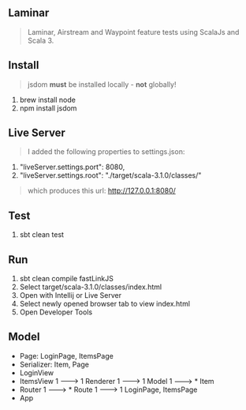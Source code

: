 Laminar
-------
>Laminar, Airstream and Waypoint feature tests using ScalaJs and Scala 3.

Install
-------
>jsdom **must** be installed locally - **not** globally!
1. brew install node
2. npm install jsdom

Live Server
-----------
>I added the following properties to settings.json:
1. "liveServer.settings.port": 8080,
2. "liveServer.settings.root": "./target/scala-3.1.0/classes/"
>which produces this url: http://127.0.0.1:8080/

Test
----
1. sbt clean test

Run
---
1. sbt clean compile fastLinkJS
2. Select target/scala-3.1.0/classes/index.html
3. Open with Intellij or Live Server
4. Select newly opened browser tab to view index.html
5. Open Developer Tools

Model
-----
* Page: LoginPage, ItemsPage
* Serializer: Item, Page
* LoginView
* ItemsView 1 ---> 1 Renderer 1 ---> 1 Model 1 ---> * Item
* Router 1 ---> * Route 1 ---> 1 LoginPage, ItemsPage
* App